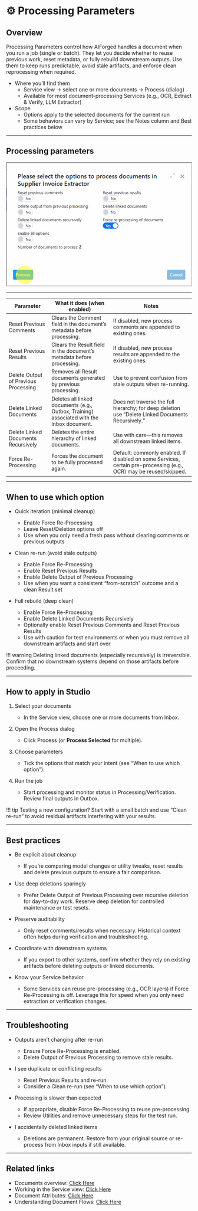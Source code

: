 # ⚙️ Processing Parameters

## Overview

Processing Parameters control how AIForged handles a document when you run a job (single or batch). They let you decide whether to reuse previous work, reset metadata, or fully rebuild downstream outputs. Use them to keep runs predictable, avoid stale artifacts, and enforce clean reprocessing when required.

- Where you’ll find them
    - Service view → select one or more documents → Process (dialog)
    - Available for most document-processing Services (e.g., OCR, Extract & Verify, LLM Extractor)
- Scope
    - Options apply to the selected documents for the current run
    - Some behaviors can vary by Service; see the Notes column and Best practices below

---

## Processing parameters

![](../../assets/image%20%2879%29.png)

***

| Parameter                          | What it does (when enabled)                                                                 | Notes                                                                                                 |
|------------------------------------|---------------------------------------------------------------------------------------------|-------------------------------------------------------------------------------------------------------|
| Reset Previous Comments            | Clears the Comment field in the document’s metadata before processing.                      | If disabled, new process comments are appended to existing ones.                                      |
| Reset Previous Results             | Clears the Result field in the document’s metadata before processing.                       | If disabled, new process results are appended to the existing ones.                                   |
| Delete Output of Previous Processing | Removes all Result documents generated by previous processing.                              | Use to prevent confusion from stale outputs when re-running.                                          |
| Delete Linked Documents            | Deletes all linked documents (e.g., Outbox, Training) associated with the Inbox document.   | Does not traverse the full hierarchy; for deep deletion use “Delete Linked Documents Recursively.”    |
| Delete Linked Documents Recursively | Deletes the entire hierarchy of linked documents.                                           | Use with care—this removes all downstream linked items.                                               |
| Force Re-Processing                | Forces the document to be fully processed again.                                            | Default: commonly enabled. If disabled on some Services, certain pre-processing (e.g., OCR) may be reused/skipped. |

---

## When to use which option

- Quick iteration (minimal cleanup)
    - Enable Force Re-Processing
    - Leave Reset/Deletion options off
    - Use when you only need a fresh pass without clearing comments or previous outputs

- Clean re-run (avoid stale outputs)
    - Enable Force Re-Processing
    - Enable Reset Previous Results
    - Enable Delete Output of Previous Processing
    - Use when you want a consistent “from-scratch” outcome and a clean Result set

- Full rebuild (deep clean)
    - Enable Force Re-Processing
    - Enable Delete Linked Documents Recursively
    - Optionally enable Reset Previous Comments and Reset Previous Results
    - Use with caution for test environments or when you must remove all downstream artifacts and start over

!!! warning
    Deleting linked documents (especially recursively) is irreversible. Confirm that no downstream systems depend on those artifacts before proceeding.

---

## How to apply in Studio

1. Select your documents
    - In the Service view, choose one or more documents from Inbox.

2. Open the Process dialog
    - Click Process (or **Process Selected** for multiple).

3. Choose parameters
    - Tick the options that match your intent (see “When to use which option”).

4. Run the job
    - Start processing and monitor status in Processing/Verification. Review final outputs in Outbox.

!!! tip
    Testing a new configuration? Start with a small batch and use “Clean re-run” to avoid residual artifacts interfering with your results.

---

## Best practices

- Be explicit about cleanup
    - If you’re comparing model changes or utility tweaks, reset results and delete previous outputs to ensure a fair comparison.

- Use deep deletions sparingly
    - Prefer Delete Output of Previous Processing over recursive deletion for day-to-day work. Reserve deep deletion for controlled maintenance or test resets.

- Preserve auditability
    - Only reset comments/results when necessary. Historical context often helps during verification and troubleshooting.

- Coordinate with downstream systems
    - If you export to other systems, confirm whether they rely on existing artifacts before deleting outputs or linked documents.

- Know your Service behavior
    - Some Services can reuse pre-processing (e.g., OCR layers) if Force Re-Processing is off. Leverage this for speed when you only need extraction or verification changes.

---

## Troubleshooting

- Outputs aren’t changing after re-run
    - Ensure Force Re-Processing is enabled.
    - Delete Output of Previous Processing to remove stale results.

- I see duplicate or conflicting results
    - Reset Previous Results and re-run.
    - Consider a Clean re-run (see “When to use which option”).

- Processing is slower than expected
    - If appropriate, disable Force Re-Processing to reuse pre-processing.
    - Review Utilities and remove unnecessary steps for the test run.

- I accidentally deleted linked items
    - Deletions are permanent. Restore from your original source or re-process from Inbox inputs if still available.

---

## Related links

- Documents overview: [Click Here](../documents.md)
- Working in the Service view: [Click Here](documents-in-service-view.md)
- Document Attributes: [Click Here](document-attributes.md)
- Understanding Document Flows: [Click Here](understanding-document-flows.md)